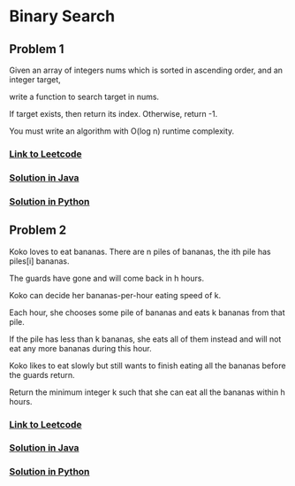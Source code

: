 # Binary Search

## Problem 1

Given an array of integers nums which is sorted in ascending order, and an integer target,

write a function to search target in nums.

If target exists, then return its index. Otherwise, return -1.

You must write an algorithm with O(log n) runtime complexity.

### [Link to Leetcode](https://leetcode.com/problems/binary-search/)
### [Solution in Java](Solution.java#L5)
### [Solution in Python](solution.py#L3)

## Problem 2

Koko loves to eat bananas. There are n piles of bananas, the ith pile has piles[i] bananas. 

The guards have gone and will come back in h hours.

Koko can decide her bananas-per-hour eating speed of k. 

Each hour, she chooses some pile of bananas and eats k bananas from that pile. 

If the pile has less than k bananas, she eats all of them instead and will not eat any more bananas during this hour.

Koko likes to eat slowly but still wants to finish eating all the bananas before the guards return.

Return the minimum integer k such that she can eat all the bananas within h hours.

### [Link to Leetcode](https://leetcode.com/problems/koko-eating-bananas/)
### [Solution in Java](Solution.java#L22)
### [Solution in Python](solution.py#L20)
